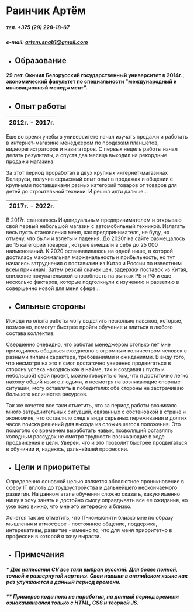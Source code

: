 # Раинчик Артём

##### тел. +375 (29) 228-18-67

##### e-mail: artem.snab1@gmail.com

- ## Образование

#### 29 лет. Окнчил Белорусский государственный университет в 2014г., экономический факультет по специальности "международный и инновационный менеджмент".

- ## Опыт работы

| 2012г. - 2017г. |
| ----------------|

Еще во время учебы в университете начал изучать продажи и работать в интернет-магазине менеджером по продажам планшетов, видеорегистраторов и навигаторов. С первых недель работы начал делать результаты, а спустя два месяца выходил на рекордные продажи магазина. 

За этот период проработал в двух крупных интернет-магазинах Беларуси, получив серьезный опыт опыт в продажах и общении с крупными поставщиками разных категорий товаров от товаров для детей до строительной техники. И решил идти дальше...

| 2017г. - 2022г. |
| ----------------|

 В 2017г. становлюсь Индвидуальным предпринимателем и открываю свой первый небольшой магазин с автомобильный техникой. Излагать весь пусть становления меня, как предпринимателя, не буду, но отмечу, что были и взлеты и падения. До 2020г на сайте размещалось до 15 категорий товаров , котрые вмещали в себя до 25 000 наименований. К 2020 останавливаюсь на одной нише, в которой достилась максимальная марженальность и прибыльность, но тут начались затруднения с поставками из Китая и России по известным всем причинам. Затем резкий скачек цен, задержки поставок из Китая, снижение покупательской способность на рынках РБ и РФ и еще несколько фактаров, которые подтолкнули к изучению и разветию в совершенно новой для меня сфере...

- ## Сильные стороны

Исходя из опыта работы могу выделить несколько  навыков, которые, возможно, помогут быстрее пройти обучение и влиться в любого состава коллектив. 

Свершенно очевидно, что работая менеджером столько лет мне приходилось общаться ежедневно  с огромным количеством человек с разными типами характера, требованиями и ожиданиями. В виду того, что несмотря на это я смог достаточно уверенно продвигаться в сторону успеха находясь как в найме, так и создавая ( пусть и небольшой) свой проект, можно говорить о том, что я достаточно легко нахожу общий язык с людьми, и несмотря на возникающие спорные ситуации, могу оставлять в победителях обе стороны не застрачиваю большого количества ресурсов.

Так же хочется все таки отметить, что за период работы возникало много затруднительных ситуаций, связанных с обстановкой в стране и экономике, что оставляло след в виде серьзных переживания и долгих часов поиска решений для выхода из сложившегося положения. Это помоголо со временем выработать навык, позволящий оставлять холодным рассудок не смотря трудности возникающие в ходе продвижения к цели. Уверен, что и это позволит быстрее продвигаться в обучинии и, надеюсь, дальнейшей профессии.

- ## Цели и приоритеты

Определенно основной целью является абсолютное проникновение в сферу IT вплоть до трудоустройства и дальнейшего нескончаемого развития. На данном этапе обучения сложно сказать, какую именно нишу я хочу занять и достойно смогу оправдывать все ее ожидания, но уже ясно вижно, что мне это интересно и близко. 

Хочется так же отметить, что IT-комьюнити близко мне по образу мышления и атмосфере - постоянное общение, поддержка, интерекативы, развитие - имеено то, что для меня  приоритетно в профессии в которой я хочу вырасти.

- ## Примечания

##### \* *Для написания CV все таки выбран русский. Для более полной, точной и развернутой картины. Свои навыки в английском языке как раз улучшаются в данный период времени.*

##### \** *Примеров кода пока не наработал, на данный период времени ознакамливался только с HTML, CSS и теорией JS.*